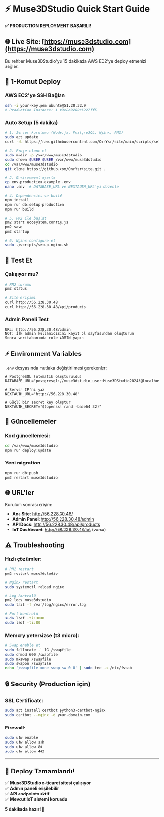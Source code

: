 # ⚡ Muse3DStudio Quick Start Guide

**✅ PRODUCTION DEPLOYMENT BAŞARILI!**

## 🌐 **Live Site**: [https://muse3dstudio.com](https://muse3dstudio.com)

Bu rehber Muse3DStudio'yu 15 dakikada AWS EC2'ye deploy etmenizi sağlar.

## 🚀 1-Komut Deploy

### AWS EC2'ye SSH Bağlan
```bash
ssh -i your-key.pem ubuntu@51.20.32.9
# Production Instance: i-03e2a3280eb227ff5
```

### Auto Setup (5 dakika)
```bash
# 1. Server kurulumu (Node.js, PostgreSQL, Nginx, PM2)
sudo apt update
curl -sL https://raw.githubusercontent.com/OnrYsr/site/main/scripts/setup-server.sh | sudo bash

# 2. Proje clone et
sudo mkdir -p /var/www/muse3dstudio
sudo chown $USER:$USER /var/www/muse3dstudio
cd /var/www/muse3dstudio
git clone https://github.com/OnrYsr/site.git .

# 3. Environment ayarla
cp env.production.example .env
nano .env  # DATABASE_URL ve NEXTAUTH_URL'yi düzenle

# 4. Dependencies ve build
npm install
npm run db:setup-production
npm run build

# 5. PM2 ile başlat
pm2 start ecosystem.config.js
pm2 save
pm2 startup

# 6. Nginx configure et
sudo ./scripts/setup-nginx.sh
```

## 🎯 Test Et

### Çalışıyor mu?
```bash
# PM2 durumu
pm2 status

# Site erişimi
curl http://56.228.30.48
curl http://56.228.30.48/api/products
```

### Admin Paneli Test
```
URL: http://56.228.30.48/admin
NOT: İlk admin kullanıcısını kayıt ol sayfasından oluşturun
Sonra veritabanında role ADMIN yapın
```

## ⚡ Environment Variables

`.env` dosyasında mutlaka değiştirilmesi gerekenler:

```env
# PostgreSQL (otomatik oluşturuldu)
DATABASE_URL="postgresql://muse3dstudio_user:Muse3DStudio2024!@localhost:5432/muse3dstudio"

# Server IP'ni yaz
NEXTAUTH_URL="http://56.228.30.48"

# Güçlü bir secret key oluştur
NEXTAUTH_SECRET="$(openssl rand -base64 32)"
```

## 🔄 Güncellemeler

### Kod güncellemesi:
```bash
cd /var/www/muse3dstudio
npm run deploy:update
```

### Yeni migration:
```bash
npm run db:push
pm2 restart muse3dstudio
```

## 🌐 URL'ler

Kurulum sonrası erişim:

- **Ana Site**: http://56.228.30.48/
- **Admin Panel**: http://56.228.30.48/admin  
- **API Docs**: http://56.228.30.48/api/products
- **IoT Dashboard**: http://56.228.30.48/iot (varsa)

## ⚠️ Troubleshooting

### Hızlı çözümler:

```bash
# PM2 restart
pm2 restart muse3dstudio

# Nginx restart  
sudo systemctl reload nginx

# Log kontrolü
pm2 logs muse3dstudio
sudo tail -f /var/log/nginx/error.log

# Port kontrolü
sudo lsof -ti:3000
sudo lsof -ti:80
```

### Memory yetersizse (t3.micro):
```bash
# Swap enable et
sudo fallocate -l 1G /swapfile
sudo chmod 600 /swapfile
sudo mkswap /swapfile  
sudo swapon /swapfile
echo '/swapfile none swap sw 0 0' | sudo tee -a /etc/fstab
```

## 🔒 Security (Production için)

### SSL Certificate:
```bash
sudo apt install certbot python3-certbot-nginx
sudo certbot --nginx -d your-domain.com
```

### Firewall:
```bash
sudo ufw enable
sudo ufw allow ssh
sudo ufw allow 80
sudo ufw allow 443
```

---

## 🎉 Deploy Tamamlandı!

✅ **Muse3DStudio e-ticaret sitesi çalışıyor**  
✅ **Admin paneli erişilebilir**  
✅ **API endpoints aktif**  
✅ **Mevcut IoT sistemi korundu**  

**5 dakikada hazır! 🚀** 